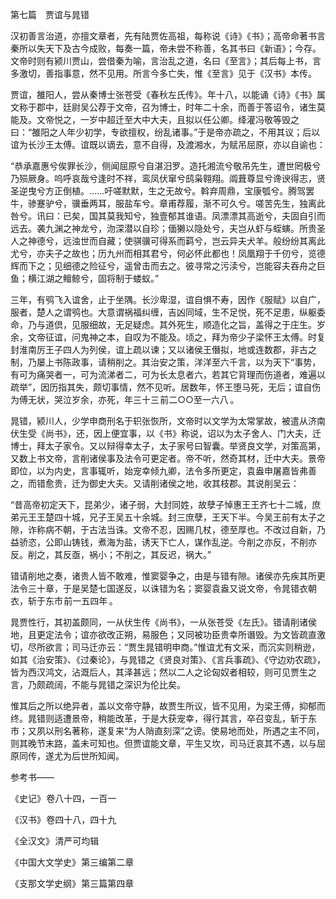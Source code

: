 第七篇　贾谊与晁错

  

  

汉初善言治道，亦擅文章者，先有陆贾佐高祖，每称说《诗》《书》；高帝命著书言秦所以失天下及古今成败，每奏一篇，帝未尝不称善，名其书曰《新语》；今存。文帝时则有颍川贾山，尝借秦为喻，言治乱之道，名曰《至言》；其后每上书，言多激切，善指事意，然不见用。所言今多亡失，惟《至言》见于《汉书》本传。

贾谊，雒阳人，尝从秦博士张苍受《春秋左氏传》。年十八，以能诵《诗》《书》属文称于郡中，廷尉吴公荐于文帝，召为博士，时年二十余，而善于答诏令，诸生莫能及。文帝悦之，一岁中超迁至大中大夫，且拟以任公卿。绛灌冯敬等毁之曰：“雒阳之人年少初学，专欲擅权，纷乱诸事。”于是帝亦疏之，不用其议；后以谊为长沙王太傅。谊既以谪去，意不自得，及渡湘水，为赋吊屈原，亦以自谕也：

  

“恭承嘉惠兮俟罪长沙，侧闻屈原兮自湛汨罗。造托湘流兮敬吊先生，遭世罔极兮乃殒厥身。呜呼哀哉兮逢时不祥，鸾凤伏窜兮鸱枭翱翔。阘葺尊显兮谗谀得志，贤圣逆曳兮方正倒植。……吁嗟默默，生之无故兮。斡弃周鼎，宝康瓠兮。腾驾罢牛，骖蹇驴兮，骥垂两耳，服盐车兮。章甫荐履，渐不可久兮。嗟苦先生，独离此咎兮。讯曰：已矣，国其莫我知兮，独壹郁其谁语。凤漂漂其高逝兮，夫固自引而远去。袭九渊之神龙兮，沕深潜以自珍；偭獭以隐处兮，夫岂从虾与蛭螾。所贵圣人之神德兮，远浊世而自藏；使骐骥可得系而羁兮，岂云异夫犬羊。般纷纷其离此尤兮，亦夫子之故也；历九州而相其君兮，何必怀此都也！凤凰翔于千仞兮，览德辉而下之；见细德之险征兮，遥曾击而去之。彼寻常之污渎兮，岂能容夫吞舟之巨鱼；横江湖之鳣鲸兮，固将制于蝼蚁。”

  

三年，有鸮飞入谊舍，止于坐隅。长沙卑湿，谊自惧不寿，因作《服赋》以自广，服者，楚人之谓鸮也。大意谓祸福纠缠，吉凶同域，生不足悦，死不足患，纵躯委命，乃与道倶，见服细故，无足疑虑。其外死生，顺造化之旨，盖得之于庄生。岁余，文帝征谊，问鬼神之本，自叹为不能及。顷之，拜为帝少子梁怀王太傅。时复封淮南厉王子四人为列侯，谊上疏以谏；又以诸侯王僭拟，地或连数郡，非古之制，乃屡上书陈政事，请稍削之。其治安之策，洋洋至六千言，以为天下“事势，有可为痛哭者一，可为流涕者二，可为长太息者六，若其它背理而伤道者，难遍以疏举”，因历指其失，颇切事情，然不见听。居数年，怀王堕马死，无后；谊自伤为傅无状，哭泣岁余，亦死，年三十三 前二○○至一六八 。

晁错，颍川人，少学申商刑名于轵张恢所，文帝时以文学为太常掌故，被遣从济南伏生受《尚书》，还，因上便宜事，以《书》称说，诏以为太子舍人、门大夫，迁博士，拜太子家令。又以辩得幸太子，太子家号曰智囊。举贤良文学，对策高第，又数上书文帝，言削诸侯事及法令可更定者。帝不听，然奇其材，迁中大夫。景帝即位，以为内史，言事辄听，始宠幸倾九卿，法令多所更定，袁盎申屠嘉皆弗善之，而错愈贵，迁为御史大夫。又请削诸侯之地，收其枝郡。其说削吴云：

  

“昔高帝初定天下，昆弟少，诸子弱，大封同姓，故孽子悼惠王王齐七十二城，庶弟元王王楚四十城，兄子王吴五十余城。封三庶孽，王天下半。今吴王前有太子之隙，诈称病不朝，于古法当诛。文帝不忍，因赐几杖，德至厚也。不改过自新，乃益骄恣，公即山铸钱，煮海为盐，诱天下亡人，谋作乱逆。今削之亦反，不削亦反。削之，其反亟，祸小；不削之，其反迟，祸大。”

  

错请削地之奏，诸贵人皆不敢难，惟窦婴争之，由是与错有隙。诸侯亦先疾其所更法令三十章，于是吴楚七国遂反，以诛错为名；窦婴袁盎又说文帝，令晁错衣朝衣，斩于东市 前一五四年 。

晁贾性行，其初盖颇同，一从伏生传《尚书》，一从张苍受《左氏》。错请削诸侯地，且更定法令；谊亦欲改正朔，易服色；又同被功臣贵幸所谮毁。为文皆疏直激切，尽所欲言；司马迁亦云：“贾生晁错明申商。”惟谊尤有文采，而沉实则稍逊，如其《治安策》、《过秦论》，与晁错之《贤良对策》、《言兵事疏》、《守边劝农疏》，皆为西汉鸿文，沾溉后人，其泽甚远；然以二人之论匈奴者相较，则可见贾生之言，乃颇疏阔，不能与晁错之深识为伦比矣。

惟其后之所以绝异者，盖以文帝守静，故贾生所议，皆不见用，为梁王傅，抑郁而终。晁错则适遭景帝，稍能改革，于是大获宠幸，得行其言，卒召变乱，斩于东市；又夙以刑名著称，遂复来“为人陗直刻深”之谤。使易地而处，所遇之主不同，则其晚节末路，盖未可知也。但贾谊能文章，平生又坎，司马迁哀其不遇，以与屈原同传，遂尤为后世所知闻。

  

参考书——

《史记》 卷八十四，一百一 

《汉书》 卷四十八，四十九 

《全汉文》 清严可均辑 

《中国大文学史》 第三编第二章 

《支那文学史纲》 第三篇第四章